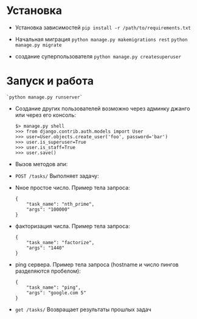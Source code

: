 # Установка

* Установка зависимостей
    `pip install -r /path/to/requirements.txt`

* Начальная миграция
    `python manage.py makemigrations rest`
    `python manage.py migrate`

* создание суперпользователя
    `python manage.py createsuperuser`

# Запуск и работа
    `python manage.py runserver`
* Создание других пользователей возможно через админку джанго или через его консоль:

    ```
    $> manage.py shell
    >>> from django.contrib.auth.models import User
    >>> user=User.objects.create_user('foo', password='bar')
    >>> user.is_superuser=True
    >>> user.is_staff=True
    >>> user.save()
    ```

* Вызов методов апи:
 * `POST /tasks/`
  Выполняет задачу:
  * Nное простое число. Пример тела запроса:
    ```
    {
        "task_name": "nth_prime",
        "args": "100000"
    }
    ```
  * факторизация числа. Пример тела запроса:
    ```
    {
        "task_name": "factorize",
        "args": "1440"
    }
    ```
  * ping сервера. Пример тела запроса (hostname и число пингов разделяются пробелом):
    ```
    {
        "task_name": "ping",
        "args": "google.com 5"
    }
    ```
 * `get /tasks/`
  Возвращает результаты прошлых задач

